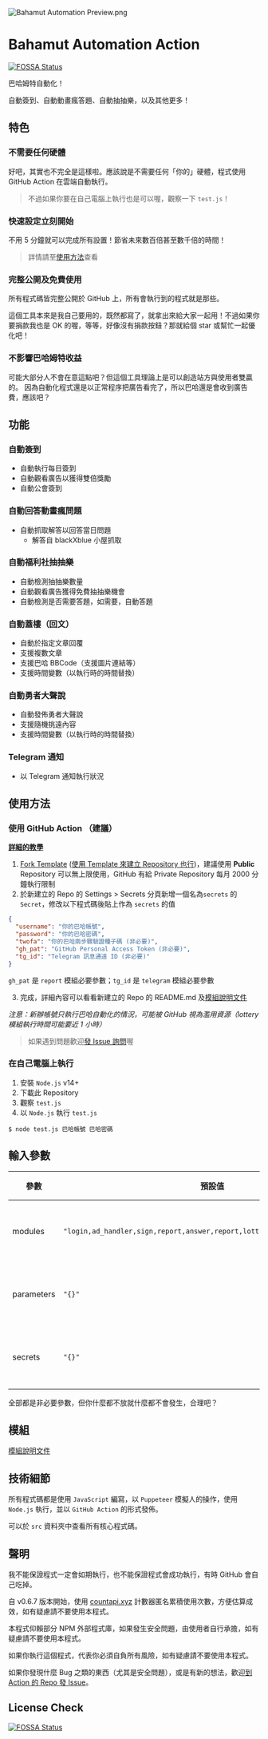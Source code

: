 ![Bahamut Automation Preview.png](https://github.com/JacobLinCool/Bahamut-Automation/raw/main/Bahamut%20Automation%20Preview.png)

# Bahamut Automation Action
[![FOSSA Status](https://app.fossa.com/api/projects/git%2Bgithub.com%2FJacobLinCool%2FBahamut-Automation.svg?type=shield)](https://app.fossa.com/projects/git%2Bgithub.com%2FJacobLinCool%2FBahamut-Automation?ref=badge_shield)

巴哈姆特自動化！

自動簽到、自動動畫瘋答題、自動抽抽樂，以及其他更多！

## 特色
### 不需要任何硬體
好吧，其實也不完全是這樣啦。應該說是不需要任何「你的」硬體，程式使用 GitHub Action 在雲端自動執行。

> 不過如果你要在自己電腦上執行也是可以喔，觀察一下 `test.js`！

### 快速設定立刻開始
不用 5 分鐘就可以完成所有設置！節省未來數百倍甚至數千倍的時間！

> 詳情請至[使用方法](#使用方法)查看

### 完整公開及免費使用
所有程式碼皆完整公開於 GitHub 上，所有會執行到的程式就是那些。

這個工具本來是我自己要用的，既然都寫了，就拿出來給大家一起用！不過如果你要捐款我也是 OK 的喔，等等，好像沒有捐款按鈕？那就給個 star 或幫忙一起優化吧！

### 不影響巴哈姆特收益
可能大部分人不會在意這點吧？但這個工具理論上是可以創造站方與使用者雙贏的。
因為自動化程式還是以正常程序把廣告看完了，所以巴哈還是會收到廣告費，應該吧？

## 功能
### 自動簽到
- 自動執行每日簽到
- 自動觀看廣告以獲得雙倍獎勵
- 自動公會簽到

### 自動回答動畫瘋問題
- 自動抓取解答以回答當日問題
  - 解答自 blackXblue 小屋抓取

### 自動福利社抽抽樂
- 自動檢測抽抽樂數量
- 自動觀看廣告獲得免費抽抽樂機會
- 自動檢測是否需要答題，如需要，自動答題

### 自動蓋樓（回文）
- 自動於指定文章回覆
- 支援複數文章
- 支援巴哈 BBCode（支援圖片連結等）
- 支援時間變數（以執行時的時間替換）

### 自動勇者大聲說
- 自動發佈勇者大聲說
- 支援隨機挑遠內容
- 支援時間變數（以執行時的時間替換）

### Telegram 通知
- 以 Telegram 通知執行狀況

## 使用方法
### 使用 GitHub Action （建議）
[**詳細的教學**](https://jacoblincool.github.io/Bahamut-Automation/tutorial)

1. [Fork Template](https://github.com/JacobLinCool/Bahamut-Automation-Template/fork) ([使用 Template 來建立 Repository 也行](https://github.com/JacobLinCool/Bahamut-Automation-Template/generate))，建議使用 **Public** Repository 可以無上限使用，GitHub 有給 Private Repository 每月 2000 分鐘執行限制
2. 於新建立的 Repo 的 Settings > Secrets 分頁新增一個名為`secrets` 的 `Secret`，修改以下程式碼後貼上作為 `secrets` 的值
```json
{
  "username": "你的巴哈帳號",
  "password": "你的巴哈密碼",
  "twofa": "你的巴哈兩步驟驗證種子碼 (非必要)",
  "gh_pat": "GitHub Personal Access Token (非必要)",
  "tg_id": "Telegram 訊息通道 ID (非必要)"
}
```
`gh_pat` 是 `report` 模組必要參數；`tg_id` 是 `telegram` 模組必要參數

3. 完成，詳細內容可以看看新建立的 Repo 的 README.md 及[模組說明文件](./src/modules#readme)

*注意：新辦帳號只執行巴哈自動化的情況，可能被 GitHub 視為濫用資源（lottery 模組執行時間可能要近 1 小時）*

> 如果遇到問題歡迎[發 Issue 詢問](https://github.com/JacobLinCool/Bahamut-Automation/issues/new)喔

### 在自己電腦上執行
1. 安裝 `Node.js` v14+
2. 下載此 Repository
3. 觀察 `test.js`
4. 以 `Node.js` 執行 `test.js`

```shell
$ node test.js 巴哈帳號 巴哈密碼
```

## 輸入參數

| 參數       | 預設值                                                                        | 說明      | 必要 |
| ---------- | --------------------------------------------------------------------------- | --------- | ---- |
| modules    | `"login,ad_handler,sign,report,answer,report,lottery,report,logout,report"` | 使用的模組 | 非必要 |
| parameters | `"{}"`                                                                      | 帶入的參數 | 非必要 |
| secrets    | `"{}"`                                                                      | 帶入的參數 | 非必要 |

全部都是非必要參數，但你什麼都不放就什麼都不會發生，合理吧？

## 模組
[模組說明文件](./src/modules#readme)

## 技術細節
所有程式碼都是使用 `JavaScript` 編寫，以 `Puppeteer` 模擬人的操作，使用 `Node.js` 執行，並以 `GitHub Action` 的形式發佈。

可以於 `src` 資料夾中查看所有核心程式碼。

## 聲明
我不能保證程式一定會如期執行，也不能保證程式會成功執行，有時 GitHub 會自己吃掉。

自 v0.6.7 版本開始，使用 [countapi.xyz](https://countapi.xyz/) 計數器匿名累積使用次數，方便估算成效，如有疑慮請不要使用本程式。

本程式仰賴部分 NPM 外部程式庫，如果發生安全問題，由使用者自行承擔，如有疑慮請不要使用本程式。

如果你執行這個程式，代表你必須自負所有風險，如有疑慮請不要使用本程式。

如果你發現什麼 Bug 之類的東西（尤其是安全問題），或是有新的想法，歡迎[到 Action 的 Repo 發 Issue](https://github.com/JacobLinCool/Bahamut-Automation/issues)。


## License Check
[![FOSSA Status](https://app.fossa.com/api/projects/git%2Bgithub.com%2FJacobLinCool%2FBahamut-Automation.svg?type=large)](https://app.fossa.com/projects/git%2Bgithub.com%2FJacobLinCool%2FBahamut-Automation?ref=badge_large)
